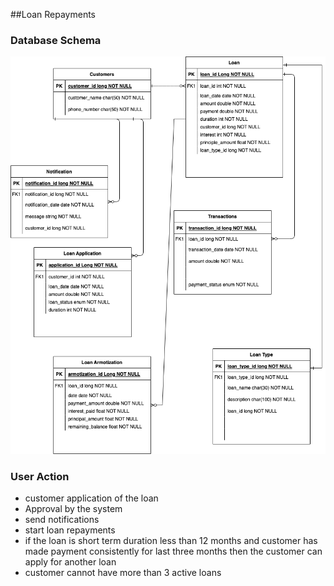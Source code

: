 ##Loan Repayments
### Database Schema
![img_1.png](img.png)

### User Action 

- customer application of the loan 
- Approval by the system
- send notifications 
- start loan repayments 
- if the loan  is short term duration less than 12 months and customer has made payment consistently for last three months
 then the customer can apply for another loan
- customer cannot have more than 3 active loans 


